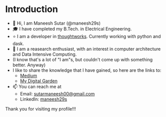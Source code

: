 # Introduction
- 👋 Hi, I am Maneesh Sutar (@maneesh29s) 
- 🎓 I have completed my B.Tech. in Electrical Engineering. 
- ⭐ I am a developer in [thoughtworks](https://www.thoughtworks.com/en-in). Currently working with python and dask.
- 💞️ I am a reasearch enthusiast, with an interest in computer architecture and Data Intensive Computing.
- (I know that's a lot of "I am"s, but couldn't come up with something better. Anyway)
- I like to share the knowledge that I have gained, so here are the links to:
  - [Medium](https://medium.com/@maneesh29s)
  - [My Digital Garden](https://maneesh29s.github.io/digital-garden-publish/)
- 📫 You can reach me at
  - Email: sutarmaneesh00@gmail.com
  - LinkedIn: [maneesh29s](https://www.linkedin.com/in/maneesh29s)

Thank you for visiting my profile!!! <br />


<!---
maneesh29s/maneesh29s is a ✨ special ✨ repository because its `README.md` (this file) appears on your GitHub profile.
You can click the Preview link to take a look at your changes.
--->
